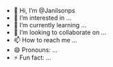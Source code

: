 - 👋 Hi, I’m @Janilsonps
- 👀 I’m interested in ...
- 🌱 I’m currently learning ...
- 💞️ I’m looking to collaborate on ...
- 📫 How to reach me ...
- 😄 Pronouns: ...
- ⚡ Fun fact: ...

<!---
Janilsonps/Janilsonps is a ✨ special ✨ repository because its `README.md` (this file) appears on your GitHub profile.
You can click the Preview link to take a look at your changes.
--->
